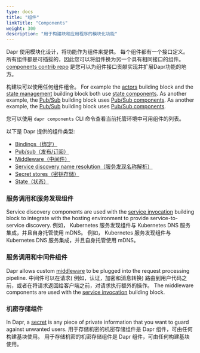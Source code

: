 ```yaml
---
type: docs
title: "组件"
linkTitle: "Components"
weight: 300
description: "用于构建块和应用程序的模块化功能"
---
```


Dapr 使用模块化设计，将功能作为组件来提供。 每个组件都有一个接口定义。  所有组件都是可插拔的，因此您可以将组件换为另一个具有相同接口的组件。 [components contrib repo](https://github.com/dapr/components-contrib) 是您可以为组件接口贡献实现并扩展Dapr功能的地方。

 构建块可以使用任何组件组合。 For example the [actors]({{X12X}}) building block and the [state management]({{X13X}}) building block both use [state components](https://github.com/dapr/components-contrib/tree/master/state).  As another example, the [Pub/Sub]({{X14X}}) building block uses [Pub/Sub components](https://github.com/dapr/components-contrib/tree/master/pubsub).  As another example, the [Pub/Sub]({{X14X}}) building block uses [Pub/Sub components](https://github.com/dapr/components-contrib/tree/master/pubsub).

 您可以使用 `dapr components` CLI 命令查看当前托管环境中可用组件的列表。

 以下是 Dapr 提供的组件类型:

* [Bindings（绑定）](https://github.com/dapr/components-contrib/tree/master/bindings)
* [Pub/sub（发布/订阅）](https://github.com/dapr/components-contrib/tree/master/pubsub)
* [Middleware（中间件）](https://github.com/dapr/components-contrib/tree/master/middleware)
* [Service discovery name resolution（服务发现名称解析）](https://github.com/dapr/components-contrib/tree/master/nameresolution)
* [Secret stores（密钥存储）](https://github.com/dapr/components-contrib/tree/master/secretstores)
* [State（状态）](https://github.com/dapr/components-contrib/tree/master/state)

### 服务调用和服务发现组件
Service discovery components are used with the [service invocation]({{X22X}}) building block to integrate with the hosting environment to provide service-to-service discovery. 例如， Kubernetes 服务发现组件与 Kubernetes DNS 服务集成，并且自身托管使用 mDNS。 例如， Kubernetes 服务发现组件与 Kubernetes DNS 服务集成，并且自身托管使用 mDNS。

### 服务调用和中间件组件
Dapr allows custom [middleware]({{X24X}})  to be plugged into the request processing pipeline. 中间件可以在请求( 例如，认证，加密和消息转换) 路由到用户代码之前，或者在将请求返回给客户端之前，对请求执行额外的操作。 The middleware components are used with the [service invocation]({{X25X}}) building block.

### 机密存储组件
In Dapr, a [secret]({{X28X}}) is any piece of private information that you want to guard against unwanted users. 用于存储机密的机密存储组件是 Dapr 组件，可由任何构建基块使用。 用于存储机密的机密存储组件是 Dapr 组件，可由任何构建基块使用。
